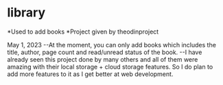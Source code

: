 # library

*Used to add books 
*Project given by theodinproject

May 1, 2023
--At the moment, you can only add books which includes the title, author, page count and read/unread status of the book.
--I have already seen this project done by many others and all of them were amazing with their local storage + cloud storage
  features. So I do plan to add more features to it as I get better at web development.
